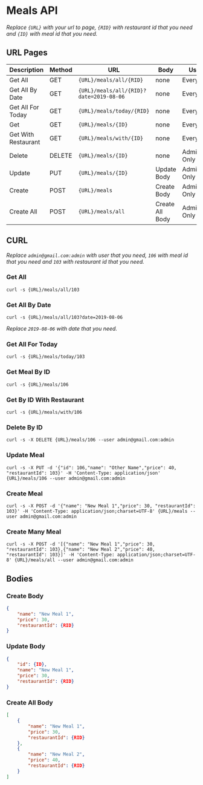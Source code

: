 # Meals API
_Replace `{URL}` with your url to page, `{RID}` with restaurant id that you need and `{ID}` with meal id that you need._

## URL Pages
Description | Method | URL | Body | User
----------- | ------ | --- | ---- | ----
Get All | GET | `{URL}/meals/all/{RID}` | none | Everyone
Get All By Date | GET | `{URL}/meals/all/{RID}?date=2019-08-06` | none | Everyone
Get All For Today | GET | `{URL}/meals/today/{RID}` | none | Everyone
Get | GET | `{URL}/meals/{ID}` | none | Everyone
Get With Restaurant | GET | `{URL}/meals/with/{ID}` | none | Everyone
Delete | DELETE  | `{URL}/meals/{ID}` | none | Admin Only
Update | PUT | `{URL}/meals/{ID}` | Update Body | Admin Only
Create | POST | `{URL}/meals` | Create Body | Admin Only
Create All | POST | `{URL}/meals/all` | Create All Body | Admin Only

## CURL
_Replace `admin@gmail.com:admin` with user that you need, `106` with meal id that you need and `103` with restaurant id that you need._

### Get All
`curl -s {URL}/meals/all/103`

### Get All By Date
`curl -s {URL}/meals/all/103?date=2019-08-06`

_Replace `2019-08-06` with date that you need._

### Get All For Today
`curl -s {URL}/meals/today/103`

### Get Meal By ID
`curl -s {URL}/meals/106`

### Get By ID With Restaurant
`curl -s {URL}/meals/with/106`

### Delete By ID
`curl -s -X DELETE {URL}/meals/106 --user admin@gmail.com:admin`

### Update Meal
`curl -s -X PUT -d '{"id": 106,"name": "Other Name","price": 40, "restaurantId": 103}' -H 'Content-Type: application/json' {URL}/meals/106 --user admin@gmail.com:admin`

### Create Meal
`curl -s -X POST -d '{"name": "New Meal 1","price": 30, "restaurantId": 103}' -H 'Content-Type: application/json;charset=UTF-8' {URL}/meals --user admin@gmail.com:admin`

### Create Many Meal
`curl -s -X POST -d '[{"name": "New Meal 1","price": 30, "restaurantId": 103},{"name": "New Meal 2","price": 40, "restaurantId": 103}]' -H 'Content-Type: application/json;charset=UTF-8' {URL}/meals/all --user admin@gmail.com:admin`

## Bodies
### Create Body
```json
{
    "name": "New Meal 1",
    "price": 30,
    "restaurantId": {RID}
}
```

### Update Body
```json
{
    "id": {ID},
    "name": "New Meal 1",
    "price": 30,
    "restaurantId": {RID}
}
```

### Create All Body
```json
[
	{
	    "name": "New Meal 1",
	    "price": 30,
	    "restaurantId": {RID}
	},
	{
	    "name": "New Meal 2",
	    "price": 40,
	    "restaurantId": {RID}
	}
]
```